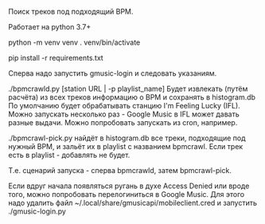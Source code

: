 Поиск треков под подходящий BPM.

Работает на python 3.7+

python -m venv venv
. venv/bin/activate

pip install -r requirements.txt

Сперва надо запустить gmusic-login и следовать указаниям.

./bpmcrawld.py [station URL | -p playlist_name]
Будет извлекать (путём расчёта) из всех треков информацию о BPM и сохранять в histogram.db
По умолчанию будет обрабатывать станцию I'm Feeling Lucky (IFL).
Можно запускать несколько раз - Google Music в IFL может давать разные выдачи. Можно попробовать запускать из cron, например.

./bpmcrawl-pick.py найдёт в histogram.db все треки, подходящие под нужный BPM, и зальёт их в playlist с названием bpmcrawl.
Если трек есть в playlist - добавлять не будет.

Т.е. сценарий запуска - сперва bpmcrawld, затем bpmcrawl-pick.

Если вдруг начала появляться ругань в духе Access Denied или вроде того, можно попробовать перелогиниться в Google Music.
Для этого надо удалить файл ~/.local/share/gmusicapi/mobileclient.cred и запустить ./gmusic-login.py

